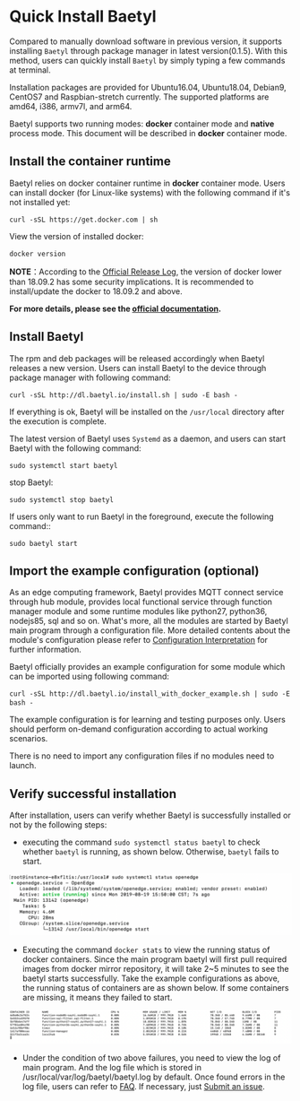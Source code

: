 # Quick Install Baetyl

Compared to manually download software in previous version, it supports installing `Baetyl` through package manager in latest version(0.1.5). With this method, users can quickly install `Baetyl` by simply typing a few commands at terminal.

Installation packages are provided for Ubuntu16.04, Ubuntu18.04, Debian9, CentOS7 and Raspbian-stretch currently. The supported platforms are amd64, i386, armv7l, and arm64.

Baetyl supports two running modes: **docker** container mode and **native** process mode. This document will be described in **docker** container mode.

## Install the container runtime

Baetyl relies on docker container runtime in **docker** container mode. Users can install docker (for Linux-like systems) with the following command if it's not installed yet:

```shell
curl -sSL https://get.docker.com | sh
```

View the version of installed docker:

```shell
docker version
```

**NOTE**：According to the [Official Release Log](https://docs.docker.com/engine/release-notes/#18092), the version of docker lower than 18.09.2 has some security implications. It is recommended to install/update the docker to 18.09.2 and above.

**For more details, please see the [official documentation](https://docs.docker.com/install/).**

## Install Baetyl

The rpm and deb packages will be released accordingly when Baetyl releases a new version. Users can install Baetyl to the device through package manager with following command:

```shell
curl -sSL http://dl.baetyl.io/install.sh | sudo -E bash -
```

If everything is ok, Baetyl will be installed on the `/usr/local` directory after the execution is complete.

The latest version of Baetyl uses `Systemd` as a daemon, and users can start Baetyl with the following command:

```shell
sudo systemctl start baetyl
```

stop Baetyl:

```shell
sudo systemctl stop baetyl
```

If users only want to run Baetyl in the foreground, execute the following command::

```shell
sudo baetyl start
```

## Import the example configuration (optional)

As an edge computing framework, Baetyl provides MQTT connect service through hub module, provides local functional service through function manager module and some runtime modules like python27, python36, nodejs85, sql and so on. What's more, all the modules are started by Baetyl main program through a configuration file. More detailed contents about the module's configuration please refer to [Configuration Interpretation](../guides/Config-interpretation.md) for further information.

Baetyl officially provides an example configuration for some module which can be imported using following command:

```shell
curl -sSL http://dl.baetyl.io/install_with_docker_example.sh | sudo -E bash -
```

The example configuration is for learning and testing purposes only. Users should perform on-demand configuration according to actual working scenarios.

There is no need to import any configuration files if no modules need to launch.

## Verify successful installation

After installation, users can verify whether Baetyl is successfully installed or not by the following steps:

- executing the command `sudo systemctl status baetyl` to check whether `baetyl` is running, as shown below. Otherwise, `baetyl` fails to start.

![Baetyl](../images/setup/systemctl-status.png)

- Executing the command `docker stats` to view the running status of docker containers. Since the main program baetyl will first pull required images from docker mirror repository, it will take 2~5 minutes to see the baetyl starts successfully. Take the example configurations as above, the running status of containers are as shown below. If some containers are missing, it means they failed to start.

![docker stats](../images/setup/docker-stats.png)

- Under the condition of two above failures, you need to view the log of main program. And the log file which is stored in /usr/local/var/log/baetyl/baetyl.log by default. Once found errors in the log file, users can refer to [FAQ](../FAQ.md). If necessary, just [Submit an issue](https://github.com/baetyl/baetyl/issues).
